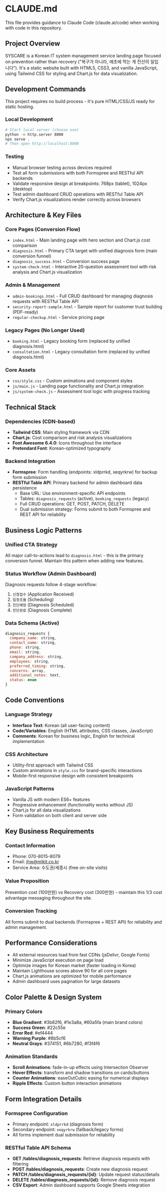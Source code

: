 # CLAUDE.md

This file provides guidance to Claude Code (claude.ai/code) when working with code in this repository.

## Project Overview

SYSCARE is a Korean IT system management service landing page focused on prevention rather than recovery ("복구가 아니라, 애초에 막는 게 전산의 일입니다"). It's a static website built with HTML5, CSS3, and vanilla JavaScript, using Tailwind CSS for styling and Chart.js for data visualization.

## Development Commands

This project requires no build process - it's pure HTML/CSS/JS ready for static hosting.

### Local Development
```bash
# Start local server (choose one)
python -m http.server 8000
npx serve .
# Then open http://localhost:8000
```

### Testing
- Manual browser testing across devices required
- Test all form submissions with both Formspree and RESTful API backends
- Validate responsive design at breakpoints: 768px (tablet), 1024px (desktop)
- Test admin dashboard CRUD operations with RESTful Table API
- Verify Chart.js visualizations render correctly across browsers

## Architecture & Key Files

### Core Pages (Conversion Flow)
- `index.html` - Main landing page with hero section and Chart.js cost comparison
- `diagnosis.html` - Primary CTA target with unified diagnosis form (main conversion funnel)
- `diagnosis_success.html` - Conversion success page
- `system-check.html` - Interactive 20-question assessment tool with risk analysis and Chart.js visualization

### Admin & Management
- `admin-bookings.html` - Full CRUD dashboard for managing diagnosis requests with RESTful Table API
- `security-report-sample.html` - Sample report for customer trust building (PDF-ready)
- `regular-checkup.html` - Service pricing page

### Legacy Pages (No Longer Used)
- `booking.html` - Legacy booking form (replaced by unified diagnosis.html)
- `consultation.html` - Legacy consultation form (replaced by unified diagnosis.html)

### Core Assets
- `css/style.css` - Custom animations and component styles
- `js/main.js` - Landing page functionality and Chart.js integration
- `js/system-check.js` - Assessment tool logic with progress tracking

## Technical Stack

### Dependencies (CDN-based)
- **Tailwind CSS**: Main styling framework via CDN
- **Chart.js**: Cost comparison and risk analysis visualizations
- **Font Awesome 6.4.0**: Icons throughout the interface
- **Pretendard Font**: Korean-optimized typography

### Backend Integration
- **Formspree**: Form handling (endpoints: xldprrkd, xeqyrkrw) for backup form submission
- **RESTful Table API**: Primary backend for admin dashboard data persistence
  - Base URL: Use environment-specific API endpoints
  - Tables: `diagnosis_requests` (active), `booking_requests` (legacy)
  - Full CRUD operations: GET, POST, PATCH, DELETE
  - Dual submission strategy: Forms submit to both Formspree and REST API for reliability

## Business Logic Patterns

### Unified CTA Strategy
All major call-to-actions lead to `diagnosis.html` - this is the primary conversion funnel. Maintain this pattern when adding new features.

### Status Workflow (Admin Dashboard)
Diagnosis requests follow 4-stage workflow:
1. `신청접수` (Application Received)
2. `일정조율` (Scheduling)
3. `진단예정` (Diagnosis Scheduled)
4. `진단완료` (Diagnosis Complete)

### Data Schema (Active)
```javascript
diagnosis_requests {
  company_name: string,
  contact_name: string,
  phone: string,
  email: string,
  company_address: string,
  employees: string,
  preferred_timing: string,
  concerns: array,
  additional_notes: text,
  status: enum
}
```

## Code Conventions

### Language Strategy
- **Interface Text**: Korean (all user-facing content)
- **Code/Variables**: English (HTML attributes, CSS classes, JavaScript)
- **Comments**: Korean for business logic, English for technical implementation

### CSS Architecture
- Utility-first approach with Tailwind CSS
- Custom animations in `style.css` for brand-specific interactions
- Mobile-first responsive design with consistent breakpoints

### JavaScript Patterns
- Vanilla JS with modern ES6+ features
- Progressive enhancement (functionality works without JS)
- Chart.js for all data visualizations
- Form validation on both client and server side

## Key Business Requirements

### Contact Information
- Phone: 070-8015-8079
- Email: jhw@mlkit.co.kr
- Service Area: 수도권/세종시 (free on-site visits)

### Value Proposition
Prevention cost (100만원) vs Recovery cost (300만원) - maintain this 1/3 cost advantage messaging throughout the site.

### Conversion Tracking
All forms submit to dual backends (Formspree + REST API) for reliability and admin management.

## Performance Considerations

- All external resources load from fast CDNs (jsDelivr, Google Fonts)
- Minimize JavaScript execution on page load
- Optimize images for Korean market (faster loading in Korea)
- Maintain Lighthouse scores above 90 for all core pages
- Chart.js animations are optimized for mobile performance
- Admin dashboard uses pagination for large datasets

## Color Palette & Design System

### Primary Colors
- **Blue Gradient**: #3b82f6, #1e3a8a, #60a5fa (main brand colors)
- **Success Green**: #22c55e
- **Error Red**: #ef4444
- **Warning Purple**: #8b5cf6
- **Neutral Grays**: #374151, #6b7280, #f3f4f6

### Animation Standards
- **Scroll Animations**: fade-in-up effects using Intersection Observer
- **Hover Effects**: transform and shadow transitions on cards/buttons
- **Counter Animations**: easeOutCubic easing for numerical displays
- **Ripple Effects**: Custom button interaction animations

## Form Integration Details

### Formspree Configuration
- Primary endpoint: `xldprrkd` (diagnosis form)
- Secondary endpoint: `xeqyrkrw` (fallback/legacy forms)
- All forms implement dual submission for reliability

### RESTful Table API Schema
- **GET /tables/diagnosis_requests**: Retrieve diagnosis requests with filtering
- **POST /tables/diagnosis_requests**: Create new diagnosis request
- **PATCH /tables/diagnosis_requests/{id}**: Update request status/details
- **DELETE /tables/diagnosis_requests/{id}**: Remove diagnosis request
- **CSV Export**: Admin dashboard supports Google Sheets integration